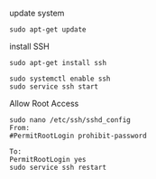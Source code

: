 update system
```
sudo apt-get update
```
install SSH
```
sudo apt-get install ssh
```
```
sudo systemctl enable ssh
sudo service ssh start
```

Allow Root Access
```
sudo nano /etc/ssh/sshd_config
From:
#PermitRootLogin prohibit-password

To:
PermitRootLogin yes
sudo service ssh restart
```
